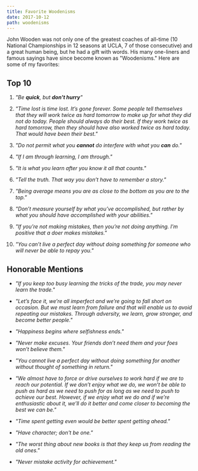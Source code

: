 ```yaml
---
title: Favorite Woodenisms
date: 2017-10-12
path: woodenisms
---
```


John Wooden was not only one of the greatest coaches of all-time (10 National Championships in 12 seasons at UCLA, 7 of those consecutive) and a great human being, but he had a gift with words. His many one-liners and famous sayings have since become known as "Woodenisms." Here are some of my favorites:

## Top 10

1. *"Be **quick**, but **don't hurry**"*

2. *"Time lost is time lost. It’s gone forever. Some people tell themselves that they will work twice as hard tomorrow to make up for what they did not do today. People should always do their best. If they work twice as hard tomorrow, then they should have also worked twice as hard today. That would have been their best."*

3. *"Do not permit what you **cannot** do interfere with what you **can** do."*

4. *"If I am through learning, I am through."*

5. *"It is what you learn after you know it all that counts."*

6. *"Tell the truth. That way you don’t have to remember a story."*

7. *"Being average means you are as close to the bottom as you are to the top."*

8. *"Don’t measure yourself by what you’ve accomplished, but rather by what you should have accomplished with your abilities."*

9. *"If you’re not making mistakes, then you’re not doing anything. I’m positive that a doer makes mistakes."*

10. *"You can’t live a perfect day without doing something for someone who will never be able to repay you."*

## Honorable Mentions

- *"If you keep too busy learning the tricks of the trade, you may never learn the trade."*

- *"Let’s face it, we’re all imperfect and we’re going to fall short on occasion. But we must learn from failure and that will enable us to avoid repeating our mistakes. Through adversity, we learn, grow stronger, and become better people."*

- *"Happiness begins where selfishness ends."*

- *"Never make excuses. Your friends don’t need them and your foes won’t believe them."*

- *"You cannot live a perfect day without doing something for another without thought of something in return."*

- *"We almost have to force or drive ourselves to work hard if we are to reach our potential. If we don’t enjoy what we do, we won’t be able to push as hard as we need to push for as long as we need to push to achieve our best. However, if we enjoy what we do and if we’re enthusiastic about it, we’ll do it better and come closer to becoming the best we can be."*

- *"Time spent getting even would be better spent getting ahead."*

- *"Have character; don't be one."*

- *"The worst thing about new books is that they keep us from reading the old ones."*

- *"Never mistake activity for achievement."*
